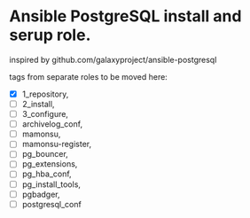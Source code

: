 # Ansible PostgreSQL install and serup role.
inspired by github.com/galaxyproject/ansible-postgresql

tags from separate roles to be moved here:
-[x] 1_repository,
-[ ] 2_install,
-[ ] 3_configure,
-[ ] archivelog_conf,
-[ ] mamonsu,
-[ ] mamonsu-register,
-[ ] pg_bouncer,
-[ ] pg_extensions,
-[ ] pg_hba_conf,
-[ ] pg_install_tools,
-[ ] pgbadger,
-[ ] postgresql_conf
